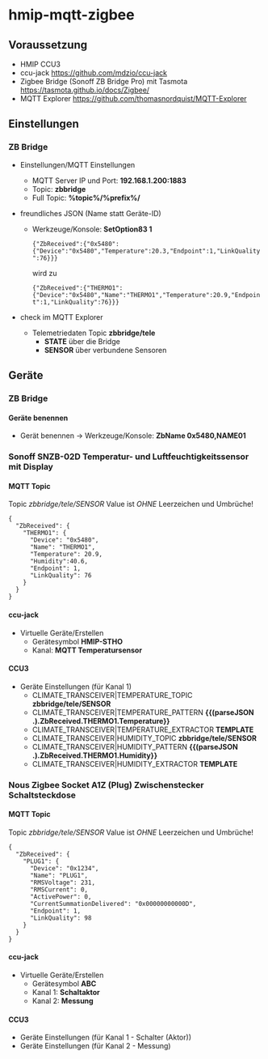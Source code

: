 # hmip-mqtt-zigbee

## Voraussetzung

* HMIP CCU3
* ccu-jack https://github.com/mdzio/ccu-jack
* Zigbee Bridge (Sonoff ZB Bridge Pro) mit Tasmota https://tasmota.github.io/docs/Zigbee/
* MQTT Explorer https://github.com/thomasnordquist/MQTT-Explorer

## Einstellungen 

### ZB Bridge

* Einstellungen/MQTT Einstellungen
  * MQTT Server IP und Port: __192.168.1.200:1883__
  * Topic: __zbbridge__
  * Full Topic: __%topic%/%prefix%/__
* freundliches JSON (Name statt Geräte-ID)
  * Werkzeuge/Konsole: __SetOption83 1__
 
    `{"ZbReceived":{"0x5480":{"Device":"0x5480","Temperature":20.3,"Endpoint":1,"LinkQuality":76}}}`
    
    wird zu
    
    `{"ZbReceived":{"THERMO1":{"Device":"0x5480","Name":"THERMO1","Temperature":20.9,"Endpoint":1,"LinkQuality":76}}}`
 
* check im MQTT Explorer
  * Telemetriedaten Topic __zbbridge/tele__
    * __STATE__ über die Bridge
    * __SENSOR__ über verbundene Sensoren
   
## Geräte

### ZB Bridge

#### Geräte benennen

* Gerät benennen -> Werkzeuge/Konsole: __ZbName 0x5480,NAME01__

### Sonoff SNZB-02D Temperatur- und Luftfeuchtigkeitssensor mit Display

#### MQTT Topic 

Topic _zbbridge/tele/SENSOR_ Value ist _OHNE_ Leerzeichen und Umbrüche!

    {
      "ZbReceived": {
        "THERMO1": {
          "Device": "0x5480",
          "Name": "THERMO1",
          "Temperature": 20.9,
      	  "Humidity":40.6,
          "Endpoint": 1,
          "LinkQuality": 76
        }
      }
    }

#### ccu-jack

* Virtuelle Geräte/Erstellen
  * Gerätesymbol __HMIP-STHO__
  * Kanal: __MQTT Temperatursensor__
 
#### CCU3

* Geräte Einstellungen (für Kanal 1)
  * CLIMATE_TRANSCEIVER|TEMPERATURE_TOPIC __zbbridge/tele/SENSOR__
  * CLIMATE_TRANSCEIVER|TEMPERATURE_PATTERN __{{(parseJSON .).ZbReceived.THERMO1.Temperature}}__
  * CLIMATE_TRANSCEIVER|TEMPERATURE_EXTRACTOR __TEMPLATE__
  * CLIMATE_TRANSCEIVER|HUMIDITY_TOPIC __zbbridge/tele/SENSOR__
  * CLIMATE_TRANSCEIVER|HUMIDITY_PATTERN __{{(parseJSON .).ZbReceived.THERMO1.Humidity}}__
  * CLIMATE_TRANSCEIVER|HUMIDITY_EXTRACTOR __TEMPLATE__

### Nous Zigbee Socket A1Z (Plug) Zwischenstecker Schaltsteckdose

#### MQTT Topic 

Topic _zbbridge/tele/SENSOR_ Value ist _OHNE_ Leerzeichen und Umbrüche!

    {
      "ZbReceived": {
        "PLUG1": {
          "Device": "0x1234",
          "Name": "PLUG1",
          "RMSVoltage": 231,
          "RMSCurrent": 0,
          "ActivePower": 0,
          "CurrentSummationDelivered": "0x00000000000D",
          "Endpoint": 1,
          "LinkQuality": 98
        }
      }
    }

#### ccu-jack

* Virtuelle Geräte/Erstellen
  * Gerätesymbol __ABC__
  * Kanal 1: __Schaltaktor__
  * Kanal 2: __Messung__
 
#### CCU3

* Geräte Einstellungen (für Kanal 1 - Schalter (Aktor))
* Geräte Einstellungen (für Kanal 2 - Messung)




